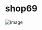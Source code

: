 # shop69

![Image](https://github.com/user-attachments/assets/6dc48c1d-a3bf-46c3-9171-830a049d412a)
